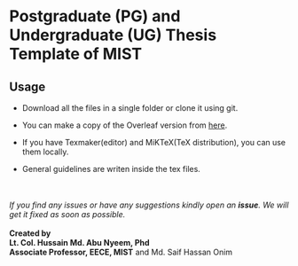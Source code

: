 # Postgraduate (PG) and Undergraduate (UG) Thesis Template of MIST

## Usage
- Download all the files in a single folder or clone it using git.

- You can make a copy of the Overleaf version from [here](https://www.overleaf.com/read/zghvvggvfvyd).

- If you have Texmaker(editor) and MiKTeX(TeX distribution), you can use them locally.

- General guidelines are writen inside the tex files.
<br>
<br>
<i>If you find any issues or have any suggestions kindly open an <b>issue</b>. We will get it fixed as soon as possible.</i>
<br>
<br>
<B>Created by <br>
Lt. Col. Hussain Md. Abu Nyeem, Phd <br>
Associate Professor, EECE, MIST</b>
and
Md. Saif Hassan Onim
